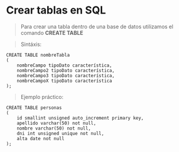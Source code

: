 # Crear tablas en SQL

> Para crear una tabla dentro de una base de datos 
> utilizamos el comando **CREATE TABLE**

> Sintáxis:

    CREATE TABLE nombreTabla  
    (  
        nombreCampo tipoDato característica,  
        nombreCampo2 tipoDato característica, 
        nombreCampo3 tipoDato característica,  
        nombreCampoX tipoDato característica
    );  

> Ejemplo práctico:

    CREATE TABLE personas  
    (  
        id smallint unsigned auto_increment primary key,    
        apellido varchar(50) not null,   
        nombre varchar(50) not null,  
        dni int unsigned unique not null,    
        alta date not null  
    );
